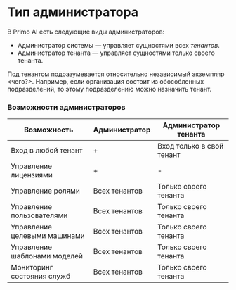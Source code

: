 # Тип администратора

В Primo AI есть следующие виды администраторов:
* Администратор системы — управляет сущностями всех *тенантов*.
* Администратор тенанта — управляет сущностями только своего тенанта.

Под тенантом подразумевается относительно независимый экземпляр <чего?>. Например, если организация состоит из обособленных подразделений, то этому подразделению можно назначить тенант.


### Возможности администраторов
 
| Возможность                   | Администратор  | Администратор тенанта     |
| ----------------------------- | -------------- | ------------------------- |
| Вход в любой тенант           | +              | Вход только в свой тенант |
| Управление лицензиями         | +              | -                         |
| Управление ролями             | Всех тенантов  | Только своего тенанта     |
| Управление пользователями     | Всех тенантов  | Только своего тенанта     |
| Управление целевыми машинами  | Всех тенантов  | Только своего тенанта     |
| Управление шаблонами моделей  | Всех тенантов  | Только своего тенанта     |
| Мониторинг состояния служб    | Всех тенантов  | Только своего тенанта     |
